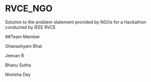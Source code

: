 # RVCE_NGO
Solution to the problem statement provided by NGOs for a Hackathon conducted by IEEE RVCE

##Team Member

Ghanashyam Bhat

Jeevan R

Bhanu Sutha

Nimisha Dey

